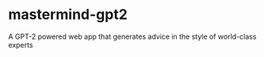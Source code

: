 # mastermind-gpt2
A GPT-2 powered web app that generates advice in the style of world-class experts

